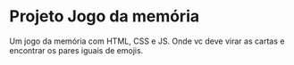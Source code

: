 # Projeto Jogo da memória
Um jogo da memória com HTML, CSS e JS. Onde vc deve virar as cartas e encontrar os pares iguais de emojis.
